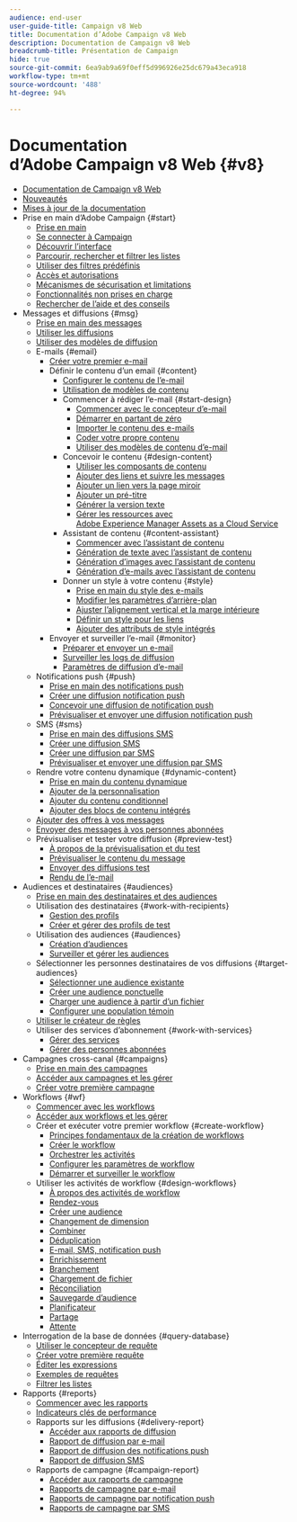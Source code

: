 ```yaml
---
audience: end-user
user-guide-title: Campaign v8 Web
title: Documentation d’Adobe Campaign v8 Web
description: Documentation de Campaign v8 Web
breadcrumb-title: Présentation de Campaign
hide: true
source-git-commit: 6ea9ab9a69f0eff5d996926e25dc679a43eca918
workflow-type: tm+mt
source-wordcount: '488'
ht-degree: 94%

---
```



# Documentation d’Adobe Campaign v8 Web {#v8}

+ [Documentation de Campaign v8 Web](campaign-web-home.md)
+ [Nouveautés](rn/whats-new.md)
+ [Mises à jour de la documentation](rn/documentation-updates.md)
+ Prise en main d’Adobe Campaign {#start}
   + [Prise en main](get-started/get-started.md)
   + [Se connecter à Campaign](get-started/connect-to-campaign.md)
   + [Découvrir l’interface](get-started/user-interface.md)
   + [Parcourir, rechercher et filtrer les listes](get-started/list-filters.md)
   + [Utiliser des filtres prédéfinis](get-started/predefined-filters.md)
   + [Accès et autorisations](get-started/permissions.md)
   + [Mécanismes de sécurisation et limitations](get-started/guardrails.md)
   + [Fonctionnalités non prises en charge](get-started/unsupported.md)
   + [Rechercher de l’aide et des conseils](get-started/using-ai.md)
+ Messages et diffusions {#msg}
   + [Prise en main des messages](msg/gs-messages.md)
   + [Utiliser les diffusions](msg/gs-deliveries.md)
   + [Utiliser des modèles de diffusion](msg/delivery-template.md)
   + E-mails {#email}
      + [Créer votre premier e-mail](email/create-email.md)
      + Définir le contenu d’un email {#content}
         + [Configurer le contenu de l’e-mail](content/edit-content.md)
         + [Utilisation de modèles de contenu](content/create-email-templates.md)
         + Commencer à rédiger l’e-mail {#start-design}
            + [Commencer avec le concepteur d’e-mail](content/get-started-email-designer.md)
            + [Démarrer en partant de zéro](content/create-email-content.md)
            + [Importer le contenu des e-mails](content/existing-content.md)
            + [Coder votre propre contenu](content/code-content.md)
            + [Utiliser des modèles de contenu d’e-mail](content/use-email-templates.md)
         + Concevoir le contenu {#design-content}
            + [Utiliser les composants de contenu](content/content-components.md)
            + [Ajouter des liens et suivre les messages](content/message-tracking.md)
            + [Ajouter un lien vers la page miroir](content/mirror-page.md)
            + [Ajouter un pré-titre](content/preheader.md)
            + [Générer la version texte](content/text-version-email.md)
            + [Gérer les ressources avec Adobe Experience Manager Assets as a Cloud Service](content/aem-assets.md)
         + Assistant de contenu {#content-assistant}
            + [Commencer avec l’assistant de contenu](content/generative-gs.md)
            + [Génération de texte avec l’assistant de contenu](content/generative-content.md)
            + [Génération d’images avec l’assistant de contenu](content/generative-image.md)
            + [Génération d’e-mails avec l’assistant de contenu](content/generative-email.md)
         + Donner un style à votre contenu {#style}
            + [Prise en main du style des e-mails](content/get-started-email-style.md)
            + [Modifier les paramètres d’arrière-plan](content/backgrounds.md)
            + [Ajuster l’alignement vertical et la marge intérieure](content/alignment-and-padding.md)
            + [Définir un style pour les liens](content/styling-links.md)
            + [Ajouter des attributs de style intégrés](content/inline-styling.md)
      + Envoyer et surveiller l’e-mail {#monitor}
         + [Préparer et envoyer un e-mail](monitor/prepare-send.md)
         + [Surveiller les logs de diffusion](monitor/delivery-logs.md)
         + [Paramètres de diffusion d’e-mail](advanced-settings/delivery-settings.md)
   + Notifications push {#push}
      + [Prise en main des notifications push](push/gs-push.md)
      + [Créer une diffusion notification push](push/create-push.md)
      + [Concevoir une diffusion de notification push](push/content-push.md)
      + [Prévisualiser et envoyer une diffusion notification push](push/send-push.md)
   + SMS {#sms}
      + [Prise en main des diffusions SMS](sms/gs-sms.md)
      + [Créer une diffusion SMS](sms/create-sms.md)
      + [Créer une diffusion par SMS](sms/content-sms.md)
      + [Prévisualiser et envoyer une diffusion par SMS](sms/send-sms.md)
   + Rendre votre contenu dynamique {#dynamic-content}
      + [Prise en main du contenu dynamique](personalization/gs-personalization.md)
      + [Ajouter de la personnalisation](personalization/personalize.md)
      + [Ajouter du contenu conditionnel](personalization/conditions.md)
      + [Ajouter des blocs de contenu intégrés](personalization/content-blocks.md)
   + [Ajouter des offres à vos messages](content/offers.md)
   + [Envoyer des messages à vos personnes abonnées](content/send-to-subscribers.md)
   + Prévisualiser et tester votre diffusion {#preview-test}
      + [À propos de la prévisualisation et du test](preview-test/preview-test.md)
      + [Prévisualiser le contenu du message](preview-test/preview-content.md)
      + [Envoyer des diffusions test](preview-test/test-deliveries.md)
      + [Rendu de l’e-mail](preview-test/email-rendering.md)
+ Audiences et destinataires {#audiences}
   + [Prise en main des destinataires et des audiences](audience/gs-audiences-recipients.md)
   + Utilisation des destinataires {#work-with-recipients}
      + [Gestion des profils](audience/about-recipients.md)
      + [Créer et gérer des profils de test](audience/test-profiles.md)
   + Utilisation des audiences {#audiences}
      + [Création d’audiences](audience/create-audience.md)
      + [Surveiller et gérer les audiences](audience/manage-audience.md)
   + Sélectionner les personnes destinataires de vos diffusions {#target-audiences}
      + [Sélectionner une audience existante](audience/add-audience.md)
      + [Créer une audience ponctuelle](audience/one-time-audience.md)
      + [Charger une audience à partir d’un fichier](audience/file-audience.md)
      + [Configurer une population témoin](audience/control-group.md)
   + [Utiliser le créateur de règles](audience/segment-builder.md)
   + Utiliser des services d’abonnement {#work-with-services}
      + [Gérer des services](audience/manage-services.md)
      + [Gérer des personnes abonnées](audience/manage-subscribers.md)
+ Campagnes cross-canal {#campaigns}
   + [Prise en main des campagnes](campaigns/gs-campaigns.md)
   + [Accéder aux campagnes et les gérer](campaigns/manage-campaigns.md)
   + [Créer votre première campagne](campaigns/create-campaigns.md)
+ Workflows {#wf}
   + [Commencer avec les workflows](workflows/gs-workflows.md)
   + [Accéder aux workflows et les gérer](workflows/access-monitor.md)
   + Créer et exécuter votre premier workflow {#create-workflow}
      + [Principes fondamentaux de la création de workflows](workflows/gs-workflow-creation.md)
      + [Créer le workflow](workflows/create-workflow.md)
      + [Orchestrer les activités](workflows/orchestrate-activities.md)
      + [Configurer les paramètres de workflow](workflows/workflow-settings.md)
      + [Démarrer et surveiller le workflow](workflows/start-monitor-workflows.md)
   + Utiliser les activités de workflow {#design-workflows}
      + [À propos des activités de workflow](workflows/activities/about-activities.md)
      + [Rendez-vous](workflows/activities/and-join.md)
      + [Créer une audience](workflows/activities/build-audience.md)
      + [Changement de dimension](workflows/activities/change-dimension.md)
      + [Combiner](workflows/activities/combine.md)
      + [Déduplication](workflows/activities/deduplication.md)
      + [E-mail, SMS, notification push](workflows/activities/channels.md)
      + [Enrichissement](workflows/activities/enrichment.md)
      + [Branchement](workflows/activities/fork.md)
      + [Chargement de fichier ](workflows/activities/load-file.md)
      + [Réconciliation](workflows/activities/reconciliation.md)
      + [Sauvegarde d’audience](workflows/activities/save-audience.md)
      + [Planificateur](workflows/activities/scheduler.md)
      + [Partage](workflows/activities/split.md)
      + [Attente](workflows/activities/wait.md)
+ Interrogation de la base de données {#query-database}
   + [Utiliser le concepteur de requête](query/query-modeler-overview.md)
   + [Créer votre première requête](query/build-query.md)
   + [Éditer les expressions](query/expression-editor.md)
   + [Exemples de requêtes](query/query-samples.md)
   + [Filtrer les listes](query/filter.md)
+ Rapports {#reports}
   + [Commencer avec les rapports](reporting/gs-reports.md)
   + [Indicateurs clés de performance](reporting/kpis.md)
   + Rapports sur les diffusions {#delivery-report}
      + [Accéder aux rapports de diffusion](reporting/delivery-reports.md)
      + [Rapport de diffusion par e-mail](reporting/email-report.md)
      + [Rapport de diffusion des notifications push](reporting/push-report.md)
      + [Rapport de diffusion SMS](reporting/sms-report.md)
   + Rapports de campagne {#campaign-report}
      + [Accéder aux rapports de campagne](reporting/campaign-reports.md)
      + [Rapports de campagne par e-mail](reporting/campaign-reports-email.md)
      + [Rapports de campagne par notification push](reporting/campaign-reports-push.md)
      + [Rapports de campagne par SMS](reporting/campaign-reports-sms.md)
